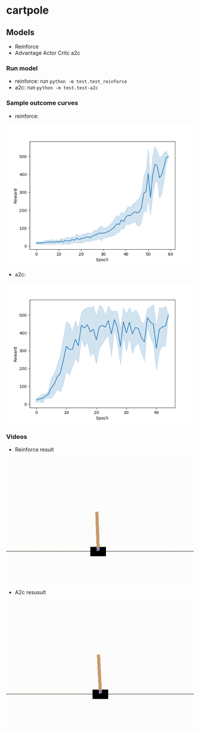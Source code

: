 # cartpole

## Models 
- Reinforce
- Advantage Actor Critc a2c

### Run model
- reinforce: run `python -m test.test_reinforce`
- a2c: run `python -m test.test-a2c`

### Sample outcome curves
- reinforce:

![alt text](https://github.com/cchadd/cartpole/blob/master/reinforce.png)

- a2c:

![alt text](https://github.com/cchadd/cartpole/blob/master/a2c.png)


### Videos

- Reinforce result

![alt text](https://github.com/cchadd/cartpole/blob/master/videos/Reinforce_result.gif)


- A2c resusult

![alt text](https://github.com/cchadd/cartpole/blob/master/videos/A2c_result.gif)

